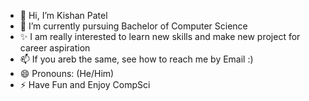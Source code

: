 - 👋 Hi, I’m Kishan Patel
- 🌱 I’m currently pursuing Bachelor of Computer Science
- ✨ I am really interested to learn new skills and make new project for career aspiration
-  📫 If you areb the same, see how to reach me by Email :)
- 😄 Pronouns: (He/Him)
- ⚡ Have Fun and Enjoy CompSci

<!---
kpatel-24/kpatel-24 is a ✨ special ✨ repository because its `README.md` (this file) appears on your GitHub profile.
You can click the Preview link to take a look at your changes.
--->
